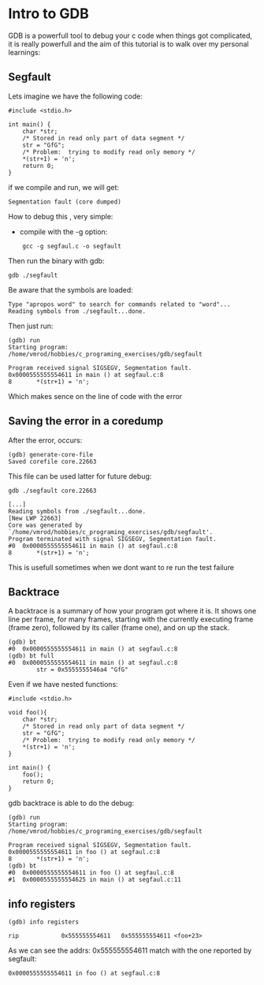 # Intro to GDB

GDB is a powerfull tool to debug your c code when things got complicated, it is
really powerfull and the aim of this tutorial is to walk over my personal
learnings:

## Segfault

Lets imagine we have the following code:

```
#include <stdio.h>

int main() {
	char *str;
	/* Stored in read only part of data segment */
	str = "GfG";
	/* Problem:  trying to modify read only memory */
	*(str+1) = 'n';
	return 0;
}

```

if we compile and run, we will get:

```
Segmentation fault (core dumped)
```

How to debug this , very simple:

* compile with the -g option:

```
    gcc -g segfaul.c -o segfault
```

Then run the binary with gdb:

```
gdb ./segfault
```

Be aware that the symbols are loaded:

```
Type "apropos word" to search for commands related to "word"...
Reading symbols from ./segfault...done.
```

Then just run:

```
(gdb) run
Starting program: /home/vmrod/hobbies/c_programing_exercises/gdb/segfault

Program received signal SIGSEGV, Segmentation fault.
0x0000555555554611 in main () at segfaul.c:8
8		*(str+1) = 'n';
```

Which makes sence on the line of code with the error

## Saving the error in a coredump

After the error, occurs:
```
(gdb) generate-core-file
Saved corefile core.22663
```

This file can be used latter for future debug:

```
gdb ./segfault core.22663

[...]
Reading symbols from ./segfault...done.
[New LWP 22663]
Core was generated by `/home/vmrod/hobbies/c_programing_exercises/gdb/segfault'.
Program terminated with signal SIGSEGV, Segmentation fault.
#0  0x0000555555554611 in main () at segfaul.c:8
8		*(str+1) = 'n';

```

This is usefull sometimes when we dont want to re run the test failure


## Backtrace

A backtrace is a summary of how your program got where it is. It shows one line
per frame, for many frames, starting with the currently executing frame (frame
zero), followed by its caller (frame one), and on up the stack.

```
(gdb) bt
#0  0x0000555555554611 in main () at segfaul.c:8
(gdb) bt full
#0  0x0000555555554611 in main () at segfaul.c:8
        str = 0x5555555546a4 "GfG"
```

Even if we have nested functions:


```
#include <stdio.h>

void foo(){
	char *str;
	/* Stored in read only part of data segment */
	str = "GfG";
	/* Problem:  trying to modify read only memory */
	*(str+1) = 'n';
}

int main() {
    foo();
	return 0;
}
```

gdb backtrace is able to do the debug:

```
(gdb) run
Starting program: /home/vmrod/hobbies/c_programing_exercises/gdb/segfault

Program received signal SIGSEGV, Segmentation fault.
0x0000555555554611 in foo () at segfaul.c:8
8		*(str+1) = 'n';
(gdb) bt
#0  0x0000555555554611 in foo () at segfaul.c:8
#1  0x0000555555554625 in main () at segfaul.c:11
```

## info registers

```
(gdb) info registers

rip            0x555555554611	0x555555554611 <foo+23>
```

As we can see the addrs: 0x555555554611 match with the one reported by
segfault:

```
0x0000555555554611 in foo () at segfaul.c:8
```

